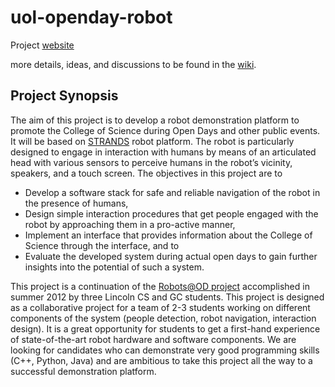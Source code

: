 uol-openday-robot
=================

Project [website](http://lcas.github.io/uol-openday-robot)

more details, ideas, and discussions to be found in the [wiki](https://github.com/LCAS/uol-openday-robot/wiki/_pages).

## Project Synopsis

The aim of this project is to develop a robot demonstration platform to promote the College of Science during Open Days and other public events. It will be based on 
[STRANDS](http://www.strands-project.eu) robot platform. 
The robot is particularly designed to engage in interaction with humans by 
means of an articulated head with various sensors to perceive humans in the 
robot’s vicinity, speakers, and a touch screen. The objectives in this project are 
to
* Develop a software stack for safe and reliable navigation of the robot in 
the presence of humans,
* Design simple interaction procedures that get people engaged with the 
robot by approaching them in a pro-active manner, 
* Implement an interface that provides information about the College of 
Science through the interface, and to
* Evaluate the developed system during actual open days to gain further 
insights into the potential of such a system.

This project is a continuation of the [Robots@OD project](http://publicrobots.blogs.lincoln.ac.uk) accomplished in summer 2012 by three 
Lincoln CS and GC students. This project is designed as a collaborative project for a team 
of 2-3 students working on different components of the system (people detection, robot 
navigation, interaction design). It is a great opportunity for students to get a first-hand 
experience of state-of-the-art robot hardware and software components. We are looking 
for candidates who can demonstrate very good programming skills (C++, Python, Java)
and are ambitious to take this project all the way to a successful demonstration platform. 
